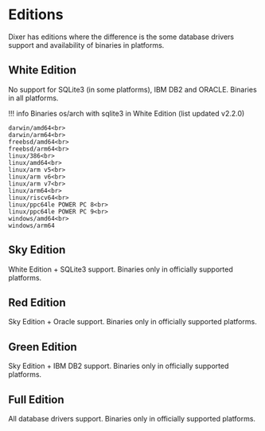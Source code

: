 # Editions

Dixer has editions where the difference is the some database drivers support and availability of binaries in platforms.

## White Edition

No support for SQLite3 (in some platforms), IBM DB2 and ORACLE. Binaries in all platforms.

!!! info
    Binaries os/arch with sqlite3 in White Edition (list updated v2.2.0)
    
    darwin/amd64<br>
    darwin/arm64<br>
    freebsd/amd64<br>
    freebsd/arm64<br>
    linux/386<br>
    linux/amd64<br>
    linux/arm v5<br>
    linux/arm v6<br>
    linux/arm v7<br>
    linux/arm64<br>
    linux/riscv64<br>
    linux/ppc64le POWER PC 8<br>
    linux/ppc64le POWER PC 9<br>
    windows/amd64<br>
    windows/arm64

## Sky Edition

White Edition + SQLite3 support. Binaries only in officially supported platforms.

## Red Edition

Sky Edition + Oracle support. Binaries only in officially supported platforms.

## Green Edition

Sky Edition + IBM DB2 support. Binaries only in officially supported platforms.

## Full Edition

All database drivers support. Binaries only in officially supported platforms.